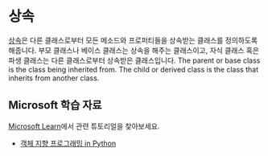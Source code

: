# 상속

[상속](https://docs.python.org/3/tutorial/classes.html#inheritance)은 다른 클래스로부터 모든 메소드와 프로퍼티들을 상속받는 클래스를 정의하도록 해줍니다. 부모 클래스나 베이스 클래스는 상속을 해주는 클래스이고, 자식 클래스 혹은 파생 클래스는 다른 클래스로부터 상속받은 클래스입니다.
 The parent or base class is the class being inherited from. The child or derived class is the class that inherits from another class.

## Microsoft 학습 자료

[Microsoft Learn](https://learn.microsoft.com/?WT.mc_id=python-c9-niner)에서 관련 튜토리얼을 찾아보세요.

- [객체 지향 프로그래밍 in Python](https://docs.microsoft.com/learn/modules/python-object-oriented-programming/?WT.mc_id=python-c9-niner)

